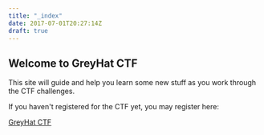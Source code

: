 ```yaml
---
title: "_index"
date: 2017-07-01T20:27:14Z
draft: true
---
```


## Welcome to GreyHat CTF

This site will guide and help you learn some new stuff as you work through the CTF challenges.

If you haven't registered for the CTF yet, you may register here:

[GreyHat CTF](http://play.ctf.greyhatctf.com)

